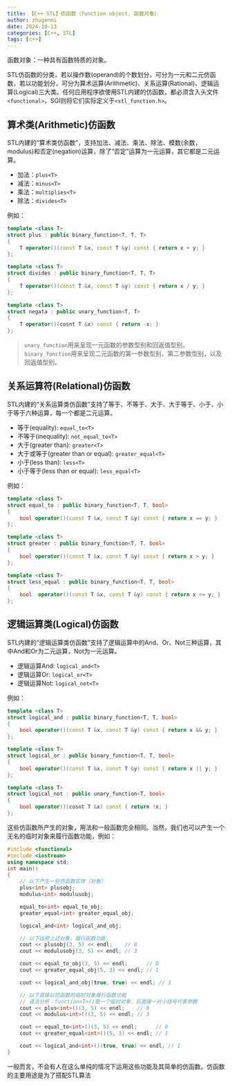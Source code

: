 ```yaml
---
title: 【C++ STL】仿函数（function object, 函数对象）
author: zhugenmi
date: 2024-10-13
categories: [C++, STL]
tags: [c++]
---
```


函数对象：一种具有函数特质的对象。

STL仿函数的分类，若以操作数(operand)的个数划分，可分为一元和二元仿函数，若以功能划分，可分为算术运算(Arithmetic)、关系运算(Rational)、逻辑运算(Logical)三大类。任何应用程序欲使用STL内建的仿函数，都必须含入头文件`<functional>`，SGI则将它们实际定义于`<stl_function.h>`。

## 算术类(Arithmetic)仿函数

STL内建的“算术类仿函数”，支持加法、减法、乘法、除法、模数(余数，modulus)和否定(negation)运算，除了“否定”运算为一元运算，其它都是二元运算。

- 加法：`plus<T>`
- 减法：`minus<T>`
- 乘法：`multiplies<T>`
- 除法：`divides<T>`

例如：

```c++
template <class T>
struct plus : public binary_function<T, T, T>
{
    T operator()(const T &x, const T &y) const { return x + y; }
};

template <class T>
struct divides : public binary_function<T, T, T>
{
    T operator()(const T &x, const T &y) const { return x / y; }
};

template <class T>
struct negata : public unary_function<T, T>
{
    T operator()(cosnt T &x) const { return -x; }
};
```

> `unary_function`用来呈现一元函数的参数型别和回返值型别。`binary_function`用来呈现二元函数的第一参数型别、第二参数型别，以及回返值型别。

## 关系运算符(Relational)仿函数

STL内建的“关系运算类仿函数”支持了等于、不等于、大于、大于等于、小于、小于等于六种运算，每一个都是二元运算。

- 等于(equality): `equal_to<T>`
- 不等于(inequality): `not_equal_to<T>`
- 大于(greater than): `greater<T>`
- 大于或等于(greater than or equal): `greater_equal<T>`
- 小于(less than): `less<T>`
- 小于等于(less than or equal): `less_equal<T>`

例如：

```c++
template <class T>
struct equal_to : public binary_function<T, T, bool>
{
    bool operator()(const T &x, const T &y) const { return x == y; }
};

template <class T>
struct greater : public binary_function<T, T, bool>
{
    bool operator()(const T &x, const T &y) const { return x > y; }
};

template <class T>
struct less_equal : public binary_function<T, T, bool>
{
    bool  operator()(const T &x, const T &y) const { return x <= y; }
};
```

## 逻辑运算类(Logical)仿函数

STL内建的“逻辑运算类仿函数”支持了逻辑运算中的And、Or、Not三种运算，其中And和Or为二元运算，Not为一元运算。

- 逻辑运算And: `logical_and<T>`
- 逻辑运算Or: `logical_or<T>`
- 逻辑运算Not: `logical_not<T>`

例如：

```c++
template <class T>
struct logical_and : public binary_function<T, T, bool>
{
    bool operator()(const T &x, const T &y) const { return x && y; }
};

template <class T>
struct logical_or : public binary_function<T, T, bool>
{
    bool operator()(const T &x, const T &y) const { return x || y; }
};

template <class T>
struct logical_not : public unary_function<T, bool>
{
    bool operator()(cosnt T &x) const { return !x; }
};
```

这些仿函数所产生的对象，用法和一般函数完全相同。当然，我们也可以产生一个无名的临时对象来履行函数功能，例如：

```c++
#include <functional>
#include <iostream>
using namespace std;
int main()
{
    // 以下产生一些仿函数实体（对象）
    plus<int> plusobj;
    modulus<int> modulusobj;

    equal_to<int> equal_to_obj;
    greater_equal<int> greater_equal_obj;

    logical_and<int> logical_and_obj;

    // 以下运用上述对象，履行函数功能
    cout << plusobj(3, 5) << endl;    // 8
    cout << modulusobj(3, 5) << endl; // 3

    cout << equal_to_obj(3, 5) << endl;      // 0
    cout << greater_equal_obj(5, 3) << endl; // 1

    cout << logical_and_obj(true, true) << endl; // 1

    // 以下直接以仿函数的临时对象履行函数功能
    // 语法分析：function<T>()是一个临时对象，后面接一对小括号代表参数
    cout << plus<int>()(3, 5) << endl;    // 8
    cout << modulus<int>()(3, 5) << endl; // 3

    cout << equal_to<int>()(3, 5) << endl;      // 0
    cout << greater_equal<int>()(5, 3) << endl; // 1

    cout << logical_and<int>()(true, true) << endl; // 1
}
```

一般而言，不会有人在这么单纯的情况下运用这些功能及其简单的仿函数。仿函数的主要用途是为了搭配STL算法